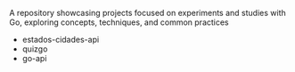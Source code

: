 A repository showcasing projects focused on experiments and studies with Go, exploring concepts, techniques, and common practices

- estados-cidades-api
- quizgo
- go-api
